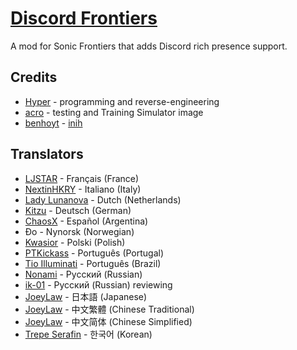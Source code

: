 # [Discord Frontiers](https://gamebanana.com/mods/423887)
A mod for Sonic Frontiers that adds Discord rich presence support.

## Credits
- [Hyper](https://github.com/HyperBE32) - programming and reverse-engineering
- [acro](https://github.com/acrolo) - testing and Training Simulator image
- [benhoyt](https://github.com/benhoyt) - [inih](https://github.com/benhoyt/inih)

## Translators
- [LJSTAR](https://twitter.com/LJSTAR_) - Français (France)
- [NextinHKRY](https://github.com/NextinMono) - Italiano (Italy)
- [Lady Lunanova](https://twitter.com/LadyLunanova) - Dutch (Netherlands)
- [Kitzu](https://twitter.com/AsuKitzu) - Deutsch (German)
- [ChaosX](https://twitter.com/ChaosX2006) - Español (Argentina)
- Đo - Nynorsk (Norwegian)
- [Kwasior](https://github.com/ThisKwasior) - Polski (Polish)
- [PTKickass](https://github.com/PTKickass) - Português (Portugal)
- [Tio Illuminati](https://twitter.com/ImTioIlluminati) - Português (Brazil)
- [Nonami](https://gamebanana.com/members/1696613) - Русский (Russian)
- [ik-01](https://github.com/ik-01) - Русский (Russian) reviewing
- [JoeyLaw](https://www.youtube.com/@joeylaw123) - 日本語 (Japanese)
- [JoeyLaw](https://www.youtube.com/@joeylaw123) - 中文繁體 (Chinese Traditional)
- [JoeyLaw](https://www.youtube.com/@joeylaw123) - 中文简体 (Chinese Simplified)
- [Trepe Serafin](https://gamebanana.com/members/2351910) - 한국어 (Korean)